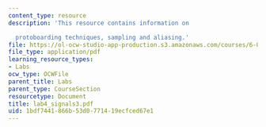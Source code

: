 ```yaml
---
content_type: resource
description: 'This resource contains information on

  protoboarding techniques, sampling and aliasing.'
file: https://ol-ocw-studio-app-production.s3.amazonaws.com/courses/6-071j-introduction-to-electronics-signals-and-measurement-spring-2006/1bdf7441866b53d0771419ecfced67e1_lab4_signals3.pdf
file_type: application/pdf
learning_resource_types:
- Labs
ocw_type: OCWFile
parent_title: Labs
parent_type: CourseSection
resourcetype: Document
title: lab4_signals3.pdf
uid: 1bdf7441-866b-53d0-7714-19ecfced67e1
---
```

